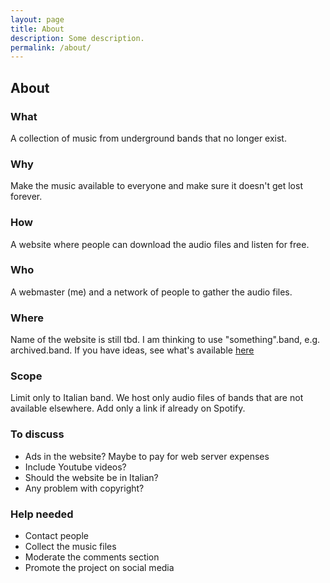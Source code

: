 ```yaml
---
layout: page
title: About
description: Some description.
permalink: /about/
---
```


## About

### What
A collection of music from underground bands that no longer exist.

### Why
Make the music available to everyone and make sure it doesn't get lost forever.

### How
A website where people can download the audio files and listen for free.

### Who
A webmaster (me) and a network of people to gather the audio files.

### Where
Name of the website is still tbd. I am thinking to use "something".band, e.g. archived.band.
If you have ideas, see what's available [here](https://domains.google.com/m/registrar/search)

### Scope
Limit only to Italian band. We host only audio files of bands that are not available elsewhere. Add only a link if already on Spotify.

### To discuss
* Ads in the website? Maybe to pay for web server expenses
* Include Youtube videos?
* Should the website be in Italian?
* Any problem with copyright?

### Help needed
* Contact people
* Collect the music files
* Moderate the comments section
* Promote the project on social media
